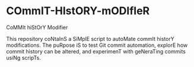 # COmmIT-HIstORY-mODIfIeR
CoMMIt hiStOrY Modifier

This repository coNtaInS a SiMplE script to autoMate commIt historY modifications. The puRpose iS to test Git commit automation, explorE how commit history can be altered, and experimenT with geNeraTing commits usiNg scripTs.
